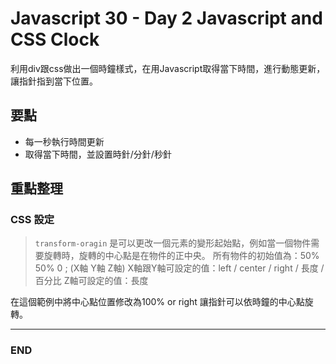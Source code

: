 # Javascript 30 - Day 2 Javascript and CSS Clock


利用div跟css做出一個時鐘樣式，在用Javascript取得當下時間，進行動態更新，讓指針指到當下位置。


## 要點
* 每一秒執行時間更新
* 取得當下時間，並設置時針/分針/秒針


## 重點整理

### CSS 設定


>`transform-oragin` 是可以更改一個元素的變形起始點，例如當一個物件需要旋轉時，旋轉的中心點是在物件的正中央。
> 所有物件的初始值為：50% 50% 0 ; (X軸 Y軸 Z軸)
> X軸跟Y軸可設定的值：left / center / right / 長度 / 百分比
> Z軸可設定的值：長度

在這個範例中將中心點位置修改為100% or right 讓指針可以依時鐘的中心點旋轉。



______________
### END

